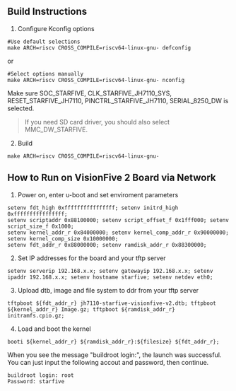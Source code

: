 ## Build Instructions ##

1. Configure Kconfig options

```shell
#Use default selections
make ARCH=riscv CROSS_COMPILE=riscv64-linux-gnu- defconfig
```

or

```shell
#Select options manually
make ARCH=riscv CROSS_COMPILE=riscv64-linux-gnu- nconfig
```

Make sure SOC_STARFIVE, CLK_STARFIVE_JH7110_SYS, RESET_STARFIVE_JH7110,
PINCTRL_STARFIVE_JH7110, SERIAL_8250_DW is selected.
> If you need SD card driver, you should also select MMC_DW_STARFIVE.

2. Build
```shell
make ARCH=riscv CROSS_COMPILE=riscv64-linux-gnu-
```

## How to Run on VisionFive 2 Board via Network ##

1. Power on, enter u-boot and set enviroment parameters
```
setenv fdt_high 0xffffffffffffffff; setenv initrd_high 0xffffffffffffffff;
setenv scriptaddr 0x88100000; setenv script_offset_f 0x1fff000; setenv script_size_f 0x1000;
setenv kernel_addr_r 0x84000000; setenv kernel_comp_addr_r 0x90000000; setenv kernel_comp_size 0x10000000;
setenv fdt_addr_r 0x88000000; setenv ramdisk_addr_r 0x88300000;
```
2. Set IP addresses for the board and your tftp server
```
setenv serverip 192.168.x.x; setenv gatewayip 192.168.x.x; setenv ipaddr 192.168.x.x; setenv hostname starfive; setenv netdev eth0;
```
3. Upload dtb, image and file system to ddr from your tftp server
```
tftpboot ${fdt_addr_r} jh7110-starfive-visionfive-v2.dtb; tftpboot ${kernel_addr_r} Image.gz; tftpboot ${ramdisk_addr_r} initramfs.cpio.gz;
```
4. Load and boot the kernel
```
booti ${kernel_addr_r} ${ramdisk_addr_r}:${filesize} ${fdt_addr_r};
```
When you see the message "buildroot login:", the launch was successful.
You can just input the following accout and password, then continue.
```
buildroot login: root
Password: starfive
```
